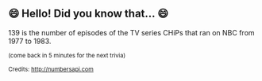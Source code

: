 ## 😄 Hello! Did you know that... 😄
139 is the number of episodes of the TV series CHiPs that ran on NBC from 1977 to 1983.

<sup>(come back in 5 minutes for the next trivia)</sup>


<sup>Credits: http://numbersapi.com</sup>
